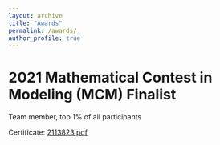```yaml
---
layout: archive
title: "Awards"
permalink: /awards/
author_profile: true
---
```


2021 Mathematical Contest in Modeling (MCM) Finalist
=====
Team member, top 1% of all participants

Certificate:
[2113823.pdf](../files/2113823.pdf)
